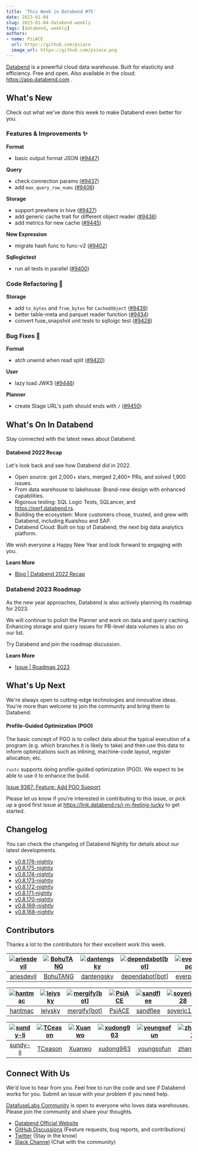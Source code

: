 ```yaml
---
title: 'This Week in Databend #75'
date: 2023-01-04
slug: 2023-01-04-databend-weekly
tags: [databend, weekly]
authors:
- name: PsiACE
  url: https://github.com/psiace
  image_url: https://github.com/psiace.png
---
```


[Databend](https://github.com/datafuselabs/databend) is a powerful cloud data warehouse. Built for elasticity and efficiency. Free and open. Also available in the cloud: <https://app.databend.com> .

## What's New

Check out what we've done this week to make Databend even better for you.

### Features & Improvements :sparkles:

**Format**

- basic output format JSON ([#9447](https://github.com/datafuselabs/databend/pull/9447))

**Query**

- check connection params ([#9437](https://github.com/datafuselabs/databend/pull/9437))
- add `max_query_row_nums` ([#9406](https://github.com/datafuselabs/databend/pull/9406))

**Storage**

- support prewhere in hive ([#9427](https://github.com/datafuselabs/databend/pull/9427))
- add generic cache trait for different object reader ([#9436](https://github.com/datafuselabs/databend/pull/9436))
- add metrics for new cache ([#9445](https://github.com/datafuselabs/databend/pull/9445))

**New Expression**

- migrate hash func to func-v2 ([#9402](https://github.com/datafuselabs/databend/pull/9402))

**Sqllogictest**

- run all tests in parallel ([#9400](https://github.com/datafuselabs/databend/pull/9400))

### Code Refactoring :tada:

**Storage**

- add `to_bytes` and `from_bytes` for `CachedObject` ([#9439](https://github.com/datafuselabs/databend/pull/9439))
- better table-meta and parquet reader function ([#9434](https://github.com/datafuselabs/databend/pull/9434))
- convert fuse_snapshot unit tests to sqlloigc test ([#9428](https://github.com/datafuselabs/databend/pull/9428))

### Bug Fixes :wrench:

**Format**

- atch unwind when read split ([#9420](https://github.com/datafuselabs/databend/pull/9420))

**User**

- lazy load JWKS ([#9446](https://github.com/datafuselabs/databend/pull/9446))

**Planner**

- create Stage URL's path should ends with `/` ([#9450](https://github.com/datafuselabs/databend/pull/9450))

## What's On In Databend

Stay connected with the latest news about Databend.

#### Databend 2022 Recap

Let's look back and see how Databend did in 2022.

- Open source: got 2,000+ stars, merged 2,400+ PRs, and solved 1,900 issues.
- From data warehouse to lakehouse: Brand-new design with enhanced capabilities.
- Rigorous testing: SQL Logic Tests, SQLancer, and <https://perf.databend.rs>.
- Building the ecosystem: More customers chose, trusted, and grew with Databend, including Kuaishou and SAP.
- Databend Cloud: Built on top of Databend, the next big data analytics platform.

We wish everyone a Happy New Year and look forward to engaging with you.

**Learn More**

- [Blog | Databend 2022 Recap](https://databend.rs/blog/2022-12-31-databend-2022-recap)


### Databend 2023 Roadmap

As the new year approaches, Databend is also actively planning its roadmap for 2023.

We will continue to polish the Planner and work on data and query caching. Enhancing storage and query issues for PB-level data volumes is also on our list.

Try Databend and join the roadmap discussion.

**Learn More**

- [Issue | Roadmap 2023](https://github.com/datafuselabs/databend/issues/9448)

## What's Up Next

We're always open to cutting-edge technologies and innovative ideas. You're more than welcome to join the community and bring them to Databend.

#### Profile-Guided Optimization (PGO)

The basic concept of PGO is to collect data about the typical execution of a program (e.g. which branches it is likely to take) and then use this data to inform optimizations such as inlining, machine-code layout, register allocation, etc.

`rustc` supports doing profile-guided optimization (PGO). We expect to be able to use it to enhance the build.

[Issue 9387: Feature: Add PGO Support](https://github.com/datafuselabs/databend/issues/9387)

Please let us know if you're interested in contributing to this issue, or pick up a good first issue at <https://link.databend.rs/i-m-feeling-lucky> to get started.

## Changelog

You can check the changelog of Databend Nightly for details about our latest developments.

- [v0.8.176-nightly](https://github.com/datafuselabs/databend/releases/tag/v0.8.176-nightly)
- [v0.8.175-nightly](https://github.com/datafuselabs/databend/releases/tag/v0.8.175-nightly)
- [v0.8.174-nightly](https://github.com/datafuselabs/databend/releases/tag/v0.8.174-nightly)
- [v0.8.173-nightly](https://github.com/datafuselabs/databend/releases/tag/v0.8.173-nightly)
- [v0.8.172-nightly](https://github.com/datafuselabs/databend/releases/tag/v0.8.171-nightly)
- [v0.8.171-nightly](https://github.com/datafuselabs/databend/releases/tag/v0.8.171-nightly)
- [v0.8.170-nightly](https://github.com/datafuselabs/databend/releases/tag/v0.8.170-nightly)
- [v0.8.169-nightly](https://github.com/datafuselabs/databend/releases/tag/v0.8.169-nightly)
- [v0.8.168-nightly](https://github.com/datafuselabs/databend/releases/tag/v0.8.168-nightly)

## Contributors

Thanks a lot to the contributors for their excellent work this week.

[<img alt="ariesdevil" src="https://avatars.githubusercontent.com/u/7812909?v=4&s=117" />](https://github.com/ariesdevil) |[<img alt="BohuTANG" src="https://avatars.githubusercontent.com/u/172204?v=4&s=117" />](https://github.com/BohuTANG) |[<img alt="dantengsky" src="https://avatars.githubusercontent.com/u/22081156?v=4&s=117" />](https://github.com/dantengsky) |[<img alt="dependabot[bot]" src="https://avatars.githubusercontent.com/in/29110?v=4&s=117" />](https://github.com/apps/dependabot) |[<img alt="everpcpc" src="https://avatars.githubusercontent.com/u/1808802?v=4&s=117" />](https://github.com/everpcpc) |[<img alt="flaneur2020" src="https://avatars.githubusercontent.com/u/129800?v=4&s=117" />](https://github.com/flaneur2020) |
:---: |:---: |:---: |:---: |:---: |:---: |
[ariesdevil](https://github.com/ariesdevil) |[BohuTANG](https://github.com/BohuTANG) |[dantengsky](https://github.com/dantengsky) |[dependabot[bot]](https://github.com/apps/dependabot) |[everpcpc](https://github.com/everpcpc) |[flaneur2020](https://github.com/flaneur2020) |

[<img alt="hantmac" src="https://avatars.githubusercontent.com/u/7600925?v=4&s=117" />](https://github.com/hantmac) |[<img alt="leiysky" src="https://avatars.githubusercontent.com/u/22445410?v=4&s=117" />](https://github.com/leiysky) |[<img alt="mergify[bot]" src="https://avatars.githubusercontent.com/in/10562?v=4&s=117" />](https://github.com/apps/mergify) |[<img alt="PsiACE" src="https://avatars.githubusercontent.com/u/36896360?v=4&s=117" />](https://github.com/PsiACE) |[<img alt="sandflee" src="https://avatars.githubusercontent.com/u/5102100?v=4&s=117" />](https://github.com/sandflee) |[<img alt="soyeric128" src="https://avatars.githubusercontent.com/u/106025534?v=4&s=117" />](https://github.com/soyeric128) |
:---: |:---: |:---: |:---: |:---: |:---: |
[hantmac](https://github.com/hantmac) |[leiysky](https://github.com/leiysky) |[mergify[bot]](https://github.com/apps/mergify) |[PsiACE](https://github.com/PsiACE) |[sandflee](https://github.com/sandflee) |[soyeric128](https://github.com/soyeric128) |

[<img alt="sundy-li" src="https://avatars.githubusercontent.com/u/3325189?v=4&s=117" />](https://github.com/sundy-li) |[<img alt="TCeason" src="https://avatars.githubusercontent.com/u/33082201?v=4&s=117" />](https://github.com/TCeason) |[<img alt="Xuanwo" src="https://avatars.githubusercontent.com/u/5351546?v=4&s=117" />](https://github.com/Xuanwo) |[<img alt="xudong963" src="https://avatars.githubusercontent.com/u/41979257?v=4&s=117" />](https://github.com/xudong963) |[<img alt="youngsofun" src="https://avatars.githubusercontent.com/u/5782159?v=4&s=117" />](https://github.com/youngsofun) |[<img alt="zhang2014" src="https://avatars.githubusercontent.com/u/8087042?v=4&s=117" />](https://github.com/zhang2014) |
:---: |:---: |:---: |:---: |:---: |:---: |
[sundy-li](https://github.com/sundy-li) |[TCeason](https://github.com/TCeason) |[Xuanwo](https://github.com/Xuanwo) |[xudong963](https://github.com/xudong963) |[youngsofun](https://github.com/youngsofun) |[zhang2014](https://github.com/zhang2014) |

## Connect With Us

We'd love to hear from you. Feel free to run the code and see if Databend works for you. Submit an issue with your problem if you need help.

[DatafuseLabs Community](https://github.com/datafuselabs/) is open to everyone who loves data warehouses. Please join the community and share your thoughts.

- [Databend Official Website](https://databend.rs)
- [GitHub Discussions](https://github.com/datafuselabs/databend/discussions) (Feature requests, bug reports, and contributions)
- [Twitter](https://twitter.com/Datafuse_Labs) (Stay in the know)
- [Slack Channel](https://link.databend.rs/join-slack) (Chat with the community)
